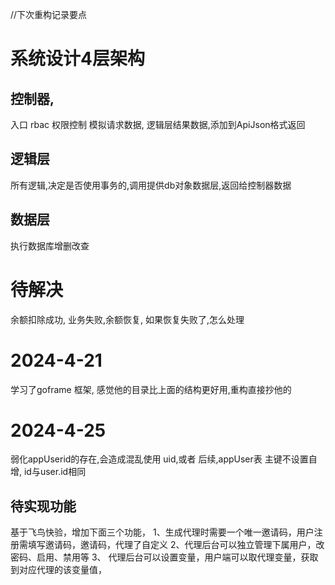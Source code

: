 //下次重构记录要点
# 系统设计4层架构
## 控制器,
入口 rbac 权限控制 模拟请求数据,  逻辑层结果数据,添加到ApiJson格式返回  
## 逻辑层
所有逻辑,决定是否使用事务的,调用提供db对象数据层,返回给控制器数据
## 数据层  
执行数据库增删改查


# 待解决
余额扣除成功, 业务失败,余额恢复, 如果恢复失败了,怎么处理

# 2024-4-21 
学习了goframe 框架, 感觉他的目录比上面的结构更好用,重构直接抄他的

# 2024-4-25
弱化appUserid的存在,会造成混乱使用 uid,或者 后续,appUser表 主键不设置自增, id与user.id相同


## 待实现功能
基于飞鸟快验，增加下面三个功能，
1、生成代理时需要一个唯一邀请码，用户注册需填写邀请码，邀请码，代理了自定义
2、代理后台可以独立管理下属用户，改密码、启用、禁用等
3、 代理后台可以设置变量，用户端可以取代理变量，获取到对应代理的该变量值，